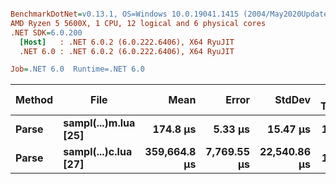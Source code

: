 ``` ini

BenchmarkDotNet=v0.13.1, OS=Windows 10.0.19041.1415 (2004/May2020Update/20H1)
AMD Ryzen 5 5600X, 1 CPU, 12 logical and 6 physical cores
.NET SDK=6.0.200
  [Host]   : .NET 6.0.2 (6.0.222.6406), X64 RyuJIT
  .NET 6.0 : .NET 6.0.2 (6.0.222.6406), X64 RyuJIT

Job=.NET 6.0  Runtime=.NET 6.0  

```
| Method |                 File |         Mean |       Error |       StdDev | Mean Throughput | Median Throughput |       Median |     Gen 0 |     Gen 1 |    Gen 2 |  Allocated |
|------- |--------------------- |-------------:|------------:|-------------:|----------------:|------------------:|-------------:|----------:|----------:|---------:|-----------:|
|  **Parse** | **sampl(...)m.lua [25]** |     **174.8 μs** |     **5.33 μs** |     **15.47 μs** |      **15.85MiB/s** |        **15.61MiB/s** |     **177.5 μs** |    **4.1504** |    **2.1973** |   **0.4883** |      **67 KB** |
|  **Parse** | **sampl(...)c.lua [27]** | **359,664.8 μs** | **7,769.55 μs** | **22,540.86 μs** |      **16.69MiB/s** |        **16.75MiB/s** | **358,442.5 μs** | **5500.0000** | **3000.0000** | **500.0000** | **102,425 KB** |
